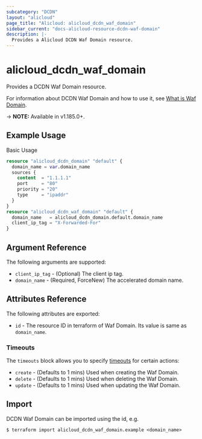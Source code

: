 ```yaml
---
subcategory: "DCDN"
layout: "alicloud"
page_title: "Alicloud: alicloud_dcdn_waf_domain"
sidebar_current: "docs-alicloud-resource-dcdn-waf-domain"
description: |-
  Provides a Alicloud DCDN Waf Domain resource.
---
```


# alicloud\_dcdn\_waf\_domain

Provides a DCDN Waf Domain resource.

For information about DCDN Waf Domain and how to use it, see [What is Waf Domain](https://www.alibabacloud.com/help/en/dynamic-route-for-cdn/latest/batch-configure-domain-name-protection).

-> **NOTE:** Available in v1.185.0+.

## Example Usage

Basic Usage

```terraform
resource "alicloud_dcdn_domain" "default" {
  domain_name = var.domain_name
  sources {
    content  = "1.1.1.1"
    port     = "80"
    priority = "20"
    type     = "ipaddr"
  }
}
resource "alicloud_dcdn_waf_domain" "default" {
  domain_name   = alicloud_dcdn_domain.default.domain_name
  client_ip_tag = "X-Forwarded-For"
}
```

## Argument Reference

The following arguments are supported:

* `client_ip_tag` - (Optional) The client ip tag.
* `domain_name` - (Required, ForceNew) The accelerated domain name.

## Attributes Reference

The following attributes are exported:

* `id` - The resource ID in terraform of Waf Domain. Its value is same as `domain_name`.

### Timeouts

The `timeouts` block allows you to specify [timeouts](https://www.terraform.io/docs/configuration-0-11/resources.html#timeouts) for certain actions:

* `create` - (Defaults to 1 mins) Used when creating the Waf Domain.
* `delete` - (Defaults to 1 mins) Used when deleting the Waf Domain.
* `update` - (Defaults to 1 mins) Used when updating the Waf Domain.

## Import

DCDN Waf Domain can be imported using the id, e.g.

```
$ terraform import alicloud_dcdn_waf_domain.example <domain_name>
```